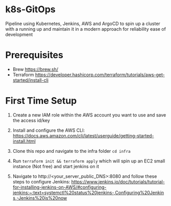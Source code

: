 # k8s-GitOps

Pipeline using Kubernetes, Jenkins, AWS and ArgoCD to spin up a cluster with a
running up and maintain it in a modern approach for reliability ease of
development

# Prerequisites

- Brew https://brew.sh/
- Terraform
  https://developer.hashicorp.com/terraform/tutorials/aws-get-started/install-cli

# First Time Setup

1. Create a new IAM role within the AWS account you want to use and save the
   access id/key

2. Install and configure the AWS CLI:
   https://docs.aws.amazon.com/cli/latest/userguide/getting-started-install.html

3. Clone this repo and navigate to the infra folder `cd infra`

4. Run `terraform init && terraform apply` which will spin up an EC2 small
   instance (Not free) and start jenkins on it

5. Navigate to http://<your_server_public_DNS>:8080 and follow these steps to
   configure Jenkins:
   https://www.jenkins.io/doc/tutorials/tutorial-for-installing-jenkins-on-AWS/#configuring-jenkins:~:text=systemctl%20status%20jenkins-,Configuring%20Jenkins,-Jenkins%20is%20now
